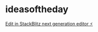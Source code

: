 # ideasoftheday

[Edit in StackBlitz next generation editor ⚡️](https://stackblitz.com/~/github.com/borderxais/ideasoftheday)